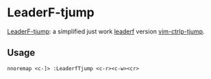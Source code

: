 # LeaderF-tjump
[LeaderF-tjump](https://github.com/xltan/LeaderF-tjump): a simplified just work [leaderf](https://github.com/Yggdroot/LeaderF) version [vim-ctrlp-tjump](https://github.com/ivalkeen/vim-ctrlp-tjump).

## Usage
`nnoremap <c-]> :LeaderfTjump <c-r><c-w><cr>`
